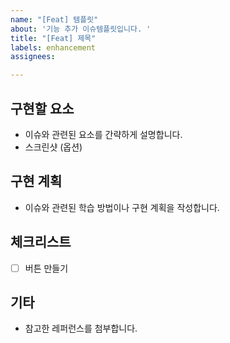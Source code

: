 ```yaml
---
name: "[Feat] 템플릿"
about: '기능 추가 이슈템플릿입니다. '
title: "[Feat] 제목"
labels: enhancement
assignees: 

---
```


## 구현할 요소 
* 이슈와 관련된 요소를 간략하게 설명합니다. 
* 스크린샷 (옵션) 

## 구현 계획 
* 이슈와 관련된 학습 방법이나 구현 계획을 작성합니다. 

## 체크리스트 
- [ ] 버튼 만들기 

## 기타 
* 참고한 레퍼런스를 첨부합니다.
